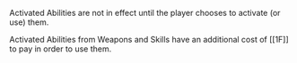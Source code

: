 

Activated Abilities are not in effect until the player chooses to activate (or use) them. 

Activated Abilities from Weapons and Skills have an additional cost of [[1F]] to pay in order to use them.